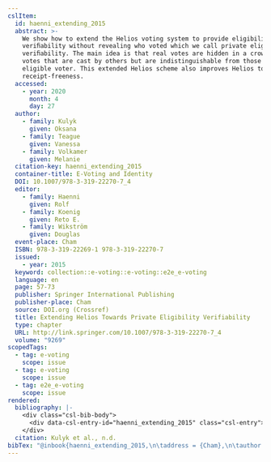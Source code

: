 ```yaml
---
cslItem:
  id: haenni_extending_2015
  abstract: >-
    We show how to extend the Helios voting system to provide eligibility
    veriﬁability without revealing who voted which we call private eligibility
    veriﬁability. The main idea is that real votes are hidden in a crowd of null
    votes that are cast by others but are indistinguishable from those of the
    eligible voter. This extended Helios scheme also improves Helios towards
    receipt-freeness.
  accessed:
    - year: 2020
      month: 4
      day: 27
  author:
    - family: Kulyk
      given: Oksana
    - family: Teague
      given: Vanessa
    - family: Volkamer
      given: Melanie
  citation-key: haenni_extending_2015
  container-title: E-Voting and Identity
  DOI: 10.1007/978-3-319-22270-7_4
  editor:
    - family: Haenni
      given: Rolf
    - family: Koenig
      given: Reto E.
    - family: Wikström
      given: Douglas
  event-place: Cham
  ISBN: 978-3-319-22269-1 978-3-319-22270-7
  issued:
    - year: 2015
  keyword: collection::e-voting::e-voting::e2e_e-voting
  language: en
  page: 57-73
  publisher: Springer International Publishing
  publisher-place: Cham
  source: DOI.org (Crossref)
  title: Extending Helios Towards Private Eligibility Verifiability
  type: chapter
  URL: http://link.springer.com/10.1007/978-3-319-22270-7_4
  volume: "9269"
scopedTags:
  - tag: e-voting
    scope: issue
  - tag: e-voting
    scope: issue
  - tag: e2e_e-voting
    scope: issue
rendered:
  bibliography: |-
    <div class="csl-bib-body">
      <div data-csl-entry-id="haenni_extending_2015" class="csl-entry">Kulyk, O., Teague, V., &#38; Volkamer, M. n.d.. Extending Helios Towards Private Eligibility Verifiability. In R. Haenni, R. E. Koenig, &#38; D. Wikström (Eds.), <i>E-Voting and Identity</i> (Vol. 9269, pp. 57–73). Springer International Publishing. https://doi.org/10.1007/978-3-319-22270-7_4</div>
    </div>
  citation: Kulyk et al., n.d.
bibTex: "@inbook{haenni_extending_2015,\n\taddress = {Cham},\n\tauthor = {Kulyk, Oksana and Teague, Vanessa and Volkamer, Melanie},\n\tbooktitle = {E-{Voting} and {Identity}},\n\teditor = {Haenni, Rolf and Koenig, Reto E. and Wikstr{\\\" o}m, Douglas},\n\tpages = {57--73},\n\tpublisher = {Springer International Publishing},\n\ttitle = {Extending {Helios} {Towards} {Private} {Eligibility} {Verifiability}},\n\tvolume = {9269},\n}\n\n"
---
```

